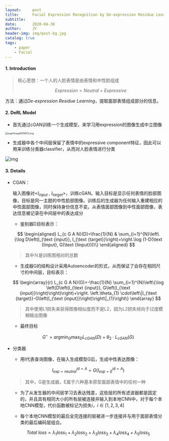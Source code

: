 ```yaml
---
layout:     post
title:      Facial Expression Recognition by De-expression Residue Learning
subtitle:   
date:       2020-04-30
author:     JY
header-img: img/post-bg.jpg
catalog: true
tags:
    - paper
    - Facial
---
```




#### 1. Introduction

> 核心思想：一个人的人脸表情是由表情和中性脸组成
>
> 
> $$
> Expression = Neutral+ Expressive
> $$
> 



方法：通过*De-expression Residue Learning*，提取面部表情组成部分的信息。



#### 2. DeRL Model

- 首先通过cGAN训练一个生成模型，来学习用expression的图像生成中立图像

<img src="https://github.com/ZJU-CVs/zju-cvs.github.io/raw/master/img/picture/page1image6056512.png" alt="page1image6056512.png" style="zoom:50%;" />

- 生成器中各个中间层保留了表情中的expressive component特征，因此可以用来训练分类器classifier，从而对人脸表情进行分类 

![img](https://github.com/ZJU-CVs/zju-cvs.github.io/raw/master/img/picture/facial.png)



#### 3. Details

- CGAN：

  输入图像对<$I_ {input}$ , $I_ {target}$>，训练cGAN。输入目标是显示任何表情的脸部图像，目标是同一主题的中性脸部图像。训练后的生成器为任何输入重建相应的中性面部图像，同时保持身份信息不变。从表情面部图像到中性面部图像，表达信息被记录在中间层中的表达成分

  -  鉴别器D目标表示：

  $$
  \begin{aligned}
  L_{c G A N}(D)=\frac{1}{N} & \sum_{i=1}^{N}\left\{\log D\left(I_{\text {input}}, I_{\text {target}}\right)+\right.\log (1-D(\text {Iinput}, G(\text {Iinput})))\}
  \end{aligned}
  $$

  

  > 其中Ｎ是训练图相对的总数

  

  - 生成器G的结构设计采用Autoencoder的形式，从而保证了会存在相同尺寸的中间层，目标表示：

  $$
  \begin{array}{r}
  L_{c G A N}(G)=-\frac{1}{N} \sum_{i=1}^{N}\left\{\log \left(D\left(I_{\text {input}}, G\left(I_{\text {input}}\right)\right)\right)+\right. \left.\theta_{1} \cdot\left\|I_{\text {target}}-G\left(I_{\text {input}}\right)\right\|_{1}\right\}
  \end{array}
  $$

  

  > 其中使用L1损失来获得图像相似度而不是L2，因为L2损失倾向于过度模糊输出图像

  

  -  最终目标

  $$
  G^{\star} = arg \min_G \max_D L_{cGAN}(D)+ \theta_2 \cdot L_{cGAN}(G)
  $$

  

-  分类器

   -  用I代表查询图像，在输入生成模型G后，生成中性表达图像：

   $$
I^{id=A}_{exp=neutral}=G(I^{id=A}_{exp=E})
   $$

   > 其中，G是生成器，E属于六种基本原型面部表情中的任何一种

   
   
   - 为了从发生器的中间层学习去表达残差，这些层的所有滤波器都是固定的，并且具有相同大小的所有层被连接并输入到本地CNN中，对于每个本地CNN模型，代价函数被标记为损失i，$i\in[1,2,3,4]$
   
   - 每个本地CNN模型的最后全完连接的层被进一步连接并与用于面部表情分类的最后编码层组合。
   
   $$
    Total\ loss = λ_1loss_1 + λ_2loss_2 + λ_3loss_3 + λ_4loss_4 + λ_5loss_5
   $$
   
   

